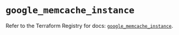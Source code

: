 # `google_memcache_instance`

Refer to the Terraform Registry for docs: [`google_memcache_instance`](https://registry.terraform.io/providers/hashicorp/google/6.23.0/docs/resources/memcache_instance).
